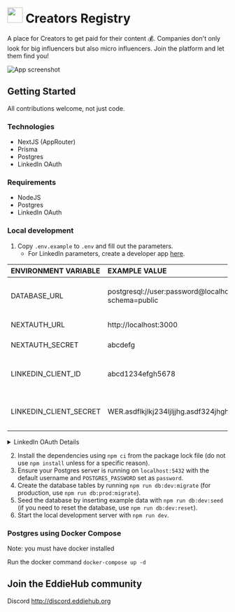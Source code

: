# <img src="./public/logo.svg" width=35> Creators Registry

A place for Creators to get paid for their content 💰. Companies don't only look for big influencers but also micro influencers. Join the platform and let them find you!

![App screenshot](https://github.com/EddieHubCommunity/CreatorsRegistry/assets/624760/10efe758-a712-43a0-aa61-947ad26361af)

## Getting Started

All contributions welcome, not just code.

### Technologies

- NextJS (AppRouter)
- Prisma
- Postgres
- LinkedIn OAuth

### Requirements

- NodeJS
- Postgres
- LinkedIn OAuth

### Local development

1. Copy `.env.example` to `.env` and fill out the parameters.
   - For LinkedIn parameters, create a developer app [here](https://developer.linkedin.com).

| ENVIRONMENT VARIABLE   | EXAMPLE VALUE                                                          | DESCRIPTION                                 |
| :--------------------- | :--------------------------------------------------------------------- | :------------------------------------------ |
| DATABASE_URL           | postgresql://user:password@localhost:5432/contentcreator?schema=public | Connection url to your Postgres database    |
| NEXTAUTH_URL           | http://localhost:3000                                                  | Url to your app                             |
| NEXTAUTH_SECRET        | abcdefg                                                                | Random string                               |
| LINKEDIN_CLIENT_ID     | abcd1234efgh5678                                                       | This is generated by the LinkedIn OAuth app |
| LINKEDIN_CLIENT_SECRET | WER.asdflkjlkj234ljljjhg.asdf324jhghjg==                               | This is generated by the LinkedIn OAuth app |

<details>
    <summary>LinkedIn OAuth Details</summary>    
    <img alt="LinkedIn OAuth screenshot of settings" src="https://github.com/EddieHubCommunity/CreatorsRegistry/assets/624760/c61a50eb-363e-4dcb-b208-405e256f7238">
</details>

2. Install the dependencies using `npm ci` from the package lock file (do not use `npm install` unless for a specific reason).
3. Ensure your Postgres server is running on `localhost:5432` with the default username and `POSTGRES_PASSWORD` set as `password`.
4. Create the database tables by running `npm run db:dev:migrate` (for production, use `npm run db:prod:migrate`).
5. Seed the database by inserting example data with `npm run db:dev:seed` (if you need to reset the database, use `npm run db:dev:reset`).
6. Start the local development server with `npm run dev`.

### Postgres using Docker Compose

Note: you must have docker installed 

Run the docker command `docker-compose up -d`

## Join the EddieHub community

Discord http://discord.eddiehub.org
